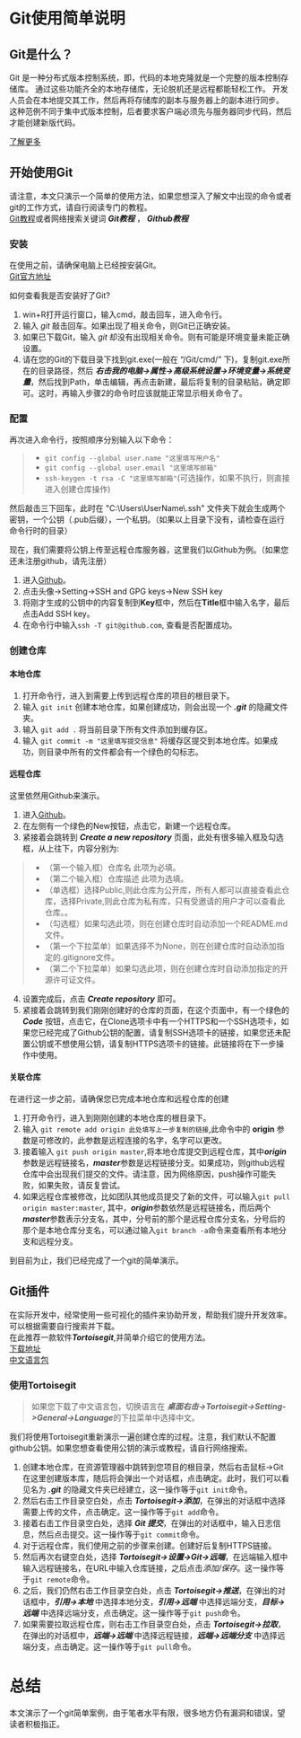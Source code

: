 # Git使用简单说明
## Git是什么？
Git 是一种分布式版本控制系统，即，代码的本地克隆就是一个完整的版本控制存储库。 通过这些功能齐全的本地存储库，无论脱机还是远程都能轻松工作。 开发人员会在本地提交其工作，然后再将存储库的副本与服务器上的副本进行同步。 这种范例不同于集中式版本控制，后者要求客户端必须先与服务器同步代码，然后才能创建新版代码。

[了解更多](https://learn.microsoft.com/zh-cn/devops/develop/git/what-is-git)

## 开始使用Git
请注意，本文只演示一个简单的使用方法，如果您想深入了解文中出现的命令或者git的工作方式，请自行阅读专门的教程。  
[Git教程](https://www.runoob.com/git/git-tutorial.html)或者网络搜索关键词 ***Git教程*** ， ***Github教程***
### 安装
在使用之前，请确保电脑上已经按安装Git。  
[Git官方地址](https://git-scm.com/)  

如何查看我是否安装好了Git?  
1. win+R打开运行窗口，输入cmd，敲击回车，进入命令行。
2. 输入 *git* 敲击回车。如果出现了相关命令，则Git已正确安装。
3. 如果已下载Git，输入 *git* 却没有出现相关命令。则有可能是环境变量未能正确设置。
4. 请在您的Git的下载目录下找到git.exe(一般在 “/Git/cmd/” 下)，复制git.exe所在的目录路径，然后 ***右击我的电脑->属性->高级系统设置->环境变量->系统变量***，然后找到Path，单击编辑，再点击新建，最后将复制的目录粘贴，确定即可。这时，再输入步骤2的命令时应该就能正常显示相关命令了。

### 配置
再次进入命令行，按照顺序分别输入以下命令：  
>- `git config --global user.name "这里填写用户名"`  
>- `git config --global user.email "这里填写邮箱"`  
>- `ssh-keygen -t rsa -C "这里填写邮箱"`(可选操作，如果不执行，则直接进入创建仓库操作)  

然后敲击三下回车，此时在 "C:\Users\UserName\\.ssh" 文件夹下就会生成两个密钥，一个公钥（.pub后缀），一个私钥。（如果以上目录下没有，请检查在运行命令行时的目录）

现在，我们需要将公钥上传至远程仓库服务器，这里我们以Github为例。（如果您还未注册github，请先注册）  
1. 进入[Github](https://github.com/)。
2. 点击头像->Setting->SSH and GPG keys->New SSH key
3. 将刚才生成的公钥中的内容复制到**Key**框中，然后在**Title**框中输入名字，最后点击Add SSH key。
4. 在命令行中输入`ssh -T git@github.com`, 查看是否配置成功。
   
### 创建仓库
#### 本地仓库
1. 打开命令行，进入到需要上传到远程仓库的项目的根目录下。
2. 输入 `git init` 创建本地仓库，如果创建成功，则会出现一个 ***.git*** 的隐藏文件夹。
3. 输入 `git add .` 将当前目录下所有文件添加到缓存区。
4. 输入 `git commit -m "这里填写提交信息"` 将缓存区提交到本地仓库。如果成功，则目录中所有的文件都会有一个绿色的勾标志。
#### 远程仓库
这里依然用Github来演示。  
1. 进入[Github](https://github.com/)。
2. 在左侧有一个绿色的New按钮，点击它，新建一个远程仓库。
3. 紧接着会跳转到 ***Create a new repository*** 页面，此处有很多输入框及勾选框，从上往下，内容分别为:  
> - （第一个输入框）仓库名 此项为必填。
> - （第二个输入框）仓库描述 此项为选填。
> - （单选框）选择Public,则此仓库为公开库，所有人都可以直接查看此仓库，选择Private,则此仓库为私有库，只有受邀请的用户才可以查看此仓库。。
> - （勾选框）如果勾选此项，则在创建仓库时自动添加一个README.md文件。
> - （第一个下拉菜单）如果选择不为None，则在创建仓库时自动添加指定的.gitignore文件。
> - （第二个下拉菜单）如果勾选此项，则在创建仓库时自动添加指定的开源许可证文件。
4. 设置完成后，点击 ***Create repository*** 即可。
5. 紧接着会跳转到我们刚刚创建好的仓库的页面，在这个页面中，有一个绿色的 ***Code*** 按钮，点击它，在Clone选项卡中有一个HTTPS和一个SSH选项卡，如果您已经完成了Github公钥的配置，请复制SSH选项卡的链接，如果您还未配置公钥或不想使用公钥，请复制HTTPS选项卡的链接。此链接将在下一步操作中使用。
#### 关联仓库
在进行这一步之前，请确保您已完成本地仓库和远程仓库的创建
1. 打开命令行，进入到刚刚创建的本地仓库的根目录下。
2. 输入 `git remote add origin 此处填写上一步复制的链接`,此命令中的 **origin** 参数是可修改的，此参数是远程连接的名字，名字可以更改。
3. 接着输入 `git push origin master`,将本地仓库提交到远程仓库，其中***origin***参数是远程链接名，***master***参数是远程链接分支。如果成功，则github远程仓库中会出现我们提交的文件。请注意，因为网络原因，push操作可能失败，如果失败，请反复尝试。
4. 如果远程仓库被修改，比如团队其他成员提交了新的文件，可以输入`git pull origin master:master`, 其中，***origin***参数依然是远程链接名，而后两个***master***参数表示分支名，其中，分号前的那个是远程仓库分支名，分号后的那个是本地仓库分支名，可以通过输入`git branch -a`命令来查看所有本地分支和远程分支。  

到目前为止，我们已经完成了一个git的简单演示。  
## Git插件
在实际开发中，经常使用一些可视化的插件来协助开发，帮助我们提升开发效率。可以根据需要自行搜索并下载。  
在此推荐一款软件***Tortoisegit***,并简单介绍它的使用方法。  
[下载地址](https://download.tortoisegit.org/tgit/2.15.0.0/TortoiseGit-2.15.0.0-64bit.msi)  
[中文语言包](https://download.tortoisegit.org/tgit/2.15.0.0/TortoiseGit-LanguagePack-2.15.0.0-64bit-zh_CN.msi)  
### 使用Tortoisegit
>如果您下载了中文语言包，切换语言在 ***桌面右击->Tortoisegit->Setting->General->Language***的下拉菜单中选择中文。  

我们将使用Tortoisegit重新演示一遍创建仓库的过程。注意，我们默认不配置github公钥。如果您想查看使用公钥的演示或教程，请自行网络搜索。  

1. 创建本地仓库，在资源管理器中跳转到您项目的根目录，然后右击鼠标->Git 在这里创建版本库，随后将会弹出一个对话框，点击确定。此时，我们可以看见名为 ***.git*** 的隐藏文件夹已经建立，这一操作等于`git init`命令。
2. 然后右击工作目录空白处，点击 ***Tortoisegit->添加***，在弹出的对话框中选择需要上传的文件，点击确定。这一操作等于`git add`命令。
3. 接着右击工作目录空白处，选择 ***Git 提交***，在弹出的对话框中，输入日志信息，然后点击提交。这一操作等于`git commit`命令。
4. 对于远程仓库，我们使用之前的步骤来创建。创建好后复制HTTPS链接。
5. 然后再次右键空白处，选择 ***Tortoisegit->设置->Git->远端***，在远端输入框中输入远程链接名，在URL中输入仓库链接，之后点击*添加/保存*。这一操作等于`git remote`命令。
6. 之后，我们仍然右击工作目录空白处，点击 ***Tortoisegit->推送***，在弹出的对话框中，***引用->本地*** 中选择本地分支，***引用->远端*** 中选择远端分支，***目标->远端*** 中选择远端分支，点击确定。这一操作等于`git push`命令。
7. 如果需要拉取远程仓库，则右击工作目录空白处，点击 ***Tortoisegit->拉取***，在弹出的对话框中，***远端->远端*** 中选择远程链接，***远端->远端分支*** 中选择远端分支，点击确定。这一操作等于`git pull`命令。  

# 总结
本文演示了一个git简单案例，由于笔者水平有限，很多地方仍有漏洞和错误，望读者积极指正。